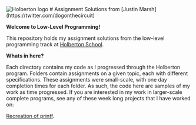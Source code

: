<img src="https://www.holbertonschool.com/assets/holberton-logo-1cc451260ca3cd297def53f2250a9794810667c7ca7b5fa5879a569a457bf16f.png" alt="Holberton logo">
# Assignment Solutions from [Justin Marsh](https://twitter.com/dogonthecircuit)

**Welcome to Low-Level Programming!**

This repository holds my assignment solutions from the low-level programming 
track at [Holberton School](https://www.holbertonschool.com).

**Whats in here?**

Each directory contains my code as I progressed through the Holberton program. 
Folders contain assignments on a given topic, each with different specifications. 
These assignments were small-scale, with one day completion times for each folder. 
As such, the code here are samples of my work as time progressed. If 
you are interested in my work in larger-scale complete programs, 
see any of these week long projects that I have worked on:

[Recreation of printf](https://github.com/j-tyler/printf).

